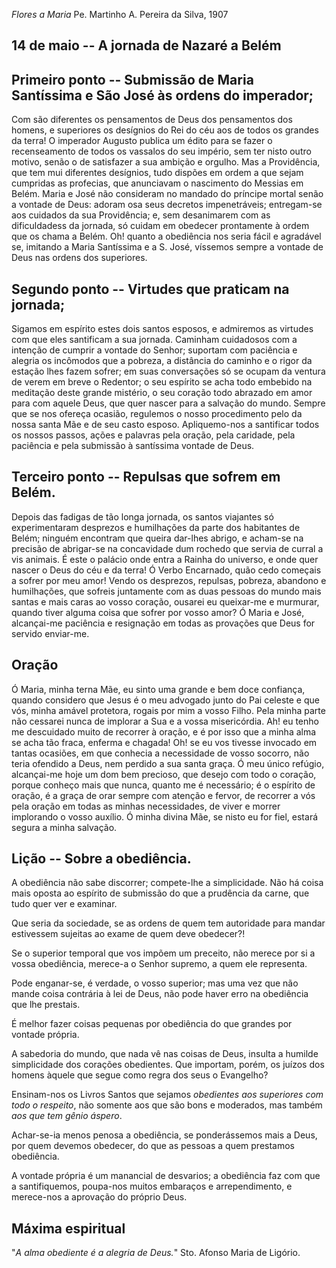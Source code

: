 *Flores a Maria*
Pe. Martinho A. Pereira da Silva, 1907

## 14 de  maio -- A jornada de Nazaré a Belém

## Primeiro ponto -- Submissão de Maria Santíssima e São José às ordens do imperador;

Com são diferentes os pensamentos de Deus dos pensamentos dos homens, e superiores os desígnios do Rei do céu aos de todos os grandes da terra! O imperador Augusto publica um édito para se fazer o recenseamento de todos os vassalos do seu império, sem ter nisto outro motivo, senão o de satisfazer a sua ambição e orgulho. Mas a Providência, que tem mui diferentes desígnios, tudo dispões em ordem a que sejam cumpridas as profecias, que anunciavam o nascimento do Messias em Belém. Maria e José não consideram no mandado do príncipe mortal senão a vontade de Deus: adoram osa seus decretos impenetráveis; entregam-se aos cuidados da sua Providência; e, sem desanimarem com as dificuldadess da jornada, só cuidam em obedecer prontamente à ordem que os chama a Belém. Oh! quanto a obediência nos seria fácil e agradável se, imitando a Maria Santíssima e a S. José, víssemos sempre a vontade de Deus nas ordens dos superiores.

## Segundo ponto -- Virtudes que praticam na jornada;

Sigamos em espírito estes dois santos esposos, e admiremos as virtudes com que eles santificam a sua jornada. Caminham cuidadosos com a intenção de cumprir a vontade do Senhor; suportam com paciência e alegria os incômodos que a pobreza, a distância do caminho e o rigor da estação lhes fazem sofrer; em suas conversações só se ocupam da ventura de verem em breve o Redentor; o seu espírito se acha todo embebido na meditação deste grande mistério, o seu coração todo abrazado em amor para com aquele Deus, que quer nascer para a salvação do mundo. Sempre que se nos ofereça ocasião, regulemos o nosso procedimento pelo da nossa santa Mãe e de seu casto esposo. Apliquemo-nos a santificar todos os nossos passos, ações e palavras pela oração, pela caridade, pela paciência e pela submissão à santíssima vontade de Deus.

## Terceiro ponto -- Repulsas que sofrem em Belém.

Depois das fadigas de tão longa jornada, os santos viajantes só experimentaram desprezos e humilhações da parte dos habitantes de Belém; ninguém encontram que queira dar-lhes abrigo, e acham-se na precisão de abrigar-se na concavidade dum rochedo que servia de curral a vis animais. É este o palácio onde entra a Rainha do universo, e onde quer nascer o Deus do céu e da terra! Ó Verbo Encarnado, quão cedo começais a sofrer por meu amor! Vendo os desprezos, repulsas, pobreza, abandono e humilhações, que sofreis juntamente com as duas pessoas do mundo mais santas e mais caras ao vosso coração, ousarei eu queixar-me e murmurar, quando tiver alguma coisa que sofrer por vosso amor? Ó Maria e José, alcançai-me paciência e resignação em todas as provações que Deus for servido enviar-me.

## Oração

Ó Maria, minha terna Mãe, eu sinto uma grande e bem doce confiança, quando considero que Jesus é o meu advogado junto do Pai celeste e que vós, minha amável protetora, rogais por mim a vosso Filho. Pela minha parte não cessarei nunca de implorar a Sua e a vossa misericórdia. Ah! eu tenho me descuidado muito de recorrer à oração, e é por isso que a minha alma se acha tão fraca, enferma e chagada! Oh! se eu vos tivesse invocado em tantas ocasiões, em que conhecia a necessidade de vosso socorro, não teria ofendido a Deus, nem perdido a sua santa graça. Ó meu único refúgio, alcançai-me hoje um dom bem precioso, que desejo com todo o coração, porque conheço mais que nunca, quanto me é necessário; é o espírito de oração, é a graça de orar sempre com atenção e fervor, de recorrer a vós pela oração em todas as minhas necessidades, de viver e morrer implorando o vosso auxílio. Ó minha divina Mãe, se nisto eu for fiel, estará segura a minha salvação.

## Lição -- Sobre a obediência.

A obediência não sabe discorrer; compete-lhe a simplicidade. Não há coisa mais oposta ao espírito de submissão do que a prudência da carne, que tudo quer ver e examinar.

Que seria da sociedade, se as ordens de quem tem autoridade para mandar estivessem sujeitas ao exame de quem deve obedecer?!

Se o superior temporal que vos impõem um preceito, não merece por si a vossa obediência, merece-a o Senhor supremo, a quem ele representa.

Pode enganar-se, é verdade, o vosso superior; mas uma vez que não mande coisa contrária à lei de Deus, não pode haver erro na obediência que lhe prestais.

É melhor fazer coisas pequenas por obediência do que grandes por vontade própria.

A sabedoria do mundo, que nada vê nas coisas de Deus, insulta a humilde simplicidade dos corações obedientes. Que importam, porém, os juízos dos homens àquele que segue como regra dos seus o Evangelho?

Ensinam-nos os Livros Santos que sejamos _obedientes aos superiores com todo o respeito_, não somente aos que são bons e moderados, mas também _aos que tem gênio áspero_.

Achar-se-ia menos penosa a obediência, se ponderássemos mais a Deus, por quem devemos obedecer, do que as pessoas a quem prestamos obediência.

A vontade própria é um manancial de desvarios; a obediência faz com que a santifiquemos, poupa-nos muitos embaraços e arrependimento, e merece-nos a aprovação do próprio Deus.

## Máxima espiritual

"_A alma obediente é a alegria de Deus._" Sto. Afonso Maria de Ligório.
